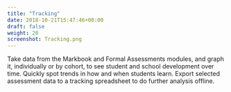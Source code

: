 ```yaml
---
title: "Tracking"
date: 2018-10-21T15:47:46+08:00
draft: false
weight: 20
screenshot: Tracking.png
---
```


Take data from the Markbook and Formal Assessments modules, and graph it, individually or by cohort, to see student and school development over time. Quickly spot trends in how and when students learn. Export selected assessment data to a tracking spreadsheet to do further analysis offline.
